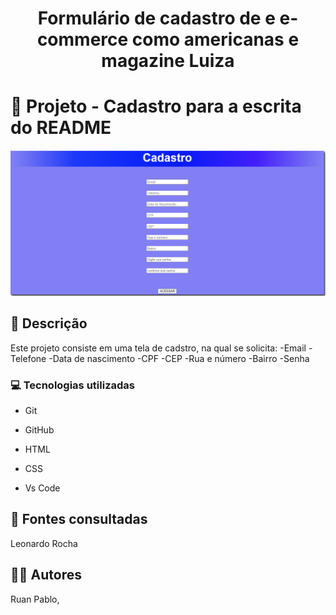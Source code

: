 <h1 align="center"> Formulário de cadastro de e e-commerce como americanas e magazine Luiza</h1>

# 🚀 Projeto - Cadastro para a escrita do README

![image](./Imagem%20de%20tela/Tela%20de%20cadastro.png/)

## 📝 Descrição
Este projeto consiste em uma tela de cadstro, na qual se solicita:
-Email
-Telefone
-Data de nascimento
-CPF
-CEP
-Rua e número 
-Bairro
-Senha

### 💻 Tecnologias utilizadas

- Git  

- GitHub  

- HTML  

- CSS  

- Vs Code   

 
## 🔎 Fontes consultadas

Leonardo Rocha

## 🙎🏽 Autores

Ruan Pablo, 

